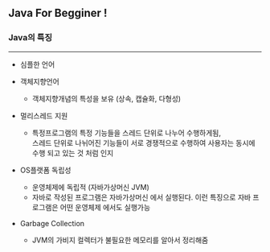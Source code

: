 ## Java For Begginer !

### Java의 특징
***
* 심플한 언어
  
* 객체지향언어
  - 객체지향개념의 특성을 보유 (상속, 캡슐화, 다형성)

* 멀리스레드 지원
  - 특정프로그램의 특정 기능들을 스레드 단위로 나누어 수행하게됨,
<br>스레드 단위로 나뉘어진 기능들이 서로 경쟁적으로 수행하여 
사용자는 동시에 수행 되고 있는 것 처럼 인지

* OS플랫폼 독립성
  * 운영체제에 독립적 (자바가상머신 JVM) 
  * 자바로 작성된 프로그램은 자바가상머신 에서 실행된다. 이런 특징으로 
  자바 프로그램은 어떤 운영체제 에서도 실행가능

* Garbage Collection
  *  JVM의 가비지 컬렉터가 불필요한 메모리를 알아서 정리해줌 






